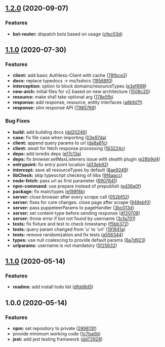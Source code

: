## [1.2.0](https://github.com/authless/authless-core/compare/v1.1.0...v1.2.0) (2020-09-07)


### Features

* **bot-router:** dispatch bots based on usage ([cfec03d](https://github.com/authless/authless-core/commit/cfec03da889e0c8f762f2b2dfe5b4a3c64bbcf72))

## [1.1.0](https://github.com/authless/authless-core/compare/v1.0.2...v1.1.0) (2020-07-30)


### Features

* **client:** add basic Authless-Client with cache ([78fbce2](https://github.com/authless/authless-core/commit/78fbce2d66c975061d3c33dfbb0b904bd32bbf51))
* **docs:** replace typedocs -> ms/tsdocs ([19568f0](https://github.com/authless/authless-core/commit/19568f0ed01fdb80705d6769f48f023fef409e76))
* **interception:** option to block domains/resourceTypes ([e3ef998](https://github.com/authless/authless-core/commit/e3ef9982abb647b5b139dbff5b674bf1c498e80d))
* **new-arch:** initial files for v2 based on new architecture ([1508c20](https://github.com/authless/authless-core/commit/1508c20d249f1432085a9437901ae11009228487))
* **resource:** make sha1 take optional arg ([178e5fb](https://github.com/authless/authless-core/commit/178e5fbcc53c0517d87692296b07b06990271fed))
* **response:** add response, resource, entity interfaces ([a8bfd7f](https://github.com/authless/authless-core/commit/a8bfd7fcdc8a85b9b73558b53097b0c78c252cf0))
* **response:** slim response API ([7985769](https://github.com/authless/authless-core/commit/79857694252818c995d7ca5ee83494b7da623c18))


### Bug Fixes

* **build:** add building docs ([dd20246](https://github.com/authless/authless-core/commit/dd20246dbf6a458dcec552e8320483582e20f24e))
* **case:** fix file case when importing ([03e97da](https://github.com/authless/authless-core/commit/03e97dacf766afaf61ce0bfbfc3212a8e57c5feb))
* **client:** append query params to url ([da8a81c](https://github.com/authless/authless-core/commit/da8a81c4ebe2359fbf9cafc5838d20d93aa3182b))
* **client:** await for fetch response processing ([163224c](https://github.com/authless/authless-core/commit/163224c959927e0fe2cf57876d13a80f4785771a))
* **deps:** add ioredis deps ([ef7c13a](https://github.com/authless/authless-core/commit/ef7c13a79e17a22b06bd91bdffec338e59df0577))
* **deps:** fix browser.setMaxListeners issue with stealth plugin ([e28b9d4](https://github.com/authless/authless-core/commit/e28b9d4801eae3aa015bc76946a2982c6ba83732))
* **entrypoint:** fix entry point location ([d33eb92](https://github.com/authless/authless-core/commit/d33eb928a3ead2e7c00582eda0828822aa07569b))
* **intercept:** save all resourceTypes by default ([8ae9249](https://github.com/authless/authless-core/commit/8ae92493cfe029fbaad89e83d9d0d4805545bfd1))
* **libCheck:** skip typescript checking of liibs ([9f4aacc](https://github.com/authless/authless-core/commit/9f4aacc7fadd04ff6bc568153798685f55fd19f1))
* **node-fetch:** pass url as first parameter ([6907641](https://github.com/authless/authless-core/commit/69076419f0b038feec98d4ccda956109e7ea62f4))
* **npm-command:** use prepare instead of prepublish ([ed36a0f](https://github.com/authless/authless-core/commit/ed36a0f7765eb6e3365e7ff994df90c7f663d8eb))
* **package:** fix main/types ([e198f8b](https://github.com/authless/authless-core/commit/e198f8b565f16a432d30e6d6638acacb0327cf2a))
* **server:** close browser after every scrape call ([052bf02](https://github.com/authless/authless-core/commit/052bf0208619285bc204c6eb911f8d01d0bc4b26))
* **server:** fixes for core changes. close page after scrape ([948ebf0](https://github.com/authless/authless-core/commit/948ebf0d19cd60051ab7af50165b71f3ff46b492))
* **server:** pass puppeteerParams to pageHandler ([3bc013d](https://github.com/authless/authless-core/commit/3bc013d8027e8e222069e229b012d6a578bcd94a))
* **server:** set content-type before sending response ([4f20708](https://github.com/authless/authless-core/commit/4f2070897138b7f9f837ac7e63d94e7b925b3203))
* **server:** throw error if bot not found by username ([3cfa701](https://github.com/authless/authless-core/commit/3cfa701e00c24c667d56aed5962a2096f3cba804))
* **tests:** fix fixture and test to check timestamp ([f5bb372](https://github.com/authless/authless-core/commit/f5bb3724d43f42b29310b546cf3c97703f73e4c0))
* **tests:** query param changed from 'u' to 'url' ([191941a](https://github.com/authless/authless-core/commit/191941a355c01e60f114b5682120558275d54169))
* **tests:** remove randomization and fix tests ([a556344](https://github.com/authless/authless-core/commit/a5563442c2fd93ce42e4d823bb85be8246e6c4b7))
* **types:** use null coalescing to provide default params ([6a7d923](https://github.com/authless/authless-core/commit/6a7d9238bce84579ca8d5b71f1b22348a32d3a94))
* **urlparams:** username is not mandatory ([5f25632](https://github.com/authless/authless-core/commit/5f25632ed18713b32ec4bcba9334022e7296fbe9))

## [1.1.0](https://github.com/MichaelHirn/ts-template/compare/v1.0.0...v1.1.0) (2020-05-14)


### Features

* **readme:** add install todo list ([dfdd8d5](https://github.com/MichaelHirn/ts-template/commit/dfdd8d5afe7877518e5d47eeace1a66549369725))

## 1.0.0 (2020-05-14)


### Features

* **npm:** set repository to private ([289813f](https://github.com/MichaelHirn/ts-template/commit/289813f777e2faa85d44bfb16041e29640f947b4))
* provide minimum working code ([1c7ba0b](https://github.com/MichaelHirn/ts-template/commit/1c7ba0b1dc7e6e18cf401db0ec9648b700832439))
* **jest:** add jest testing framework ([dd72928](https://github.com/MichaelHirn/ts-template/commit/dd72928bfbcbeecf2f0a9badd29187be03e5ac04))
